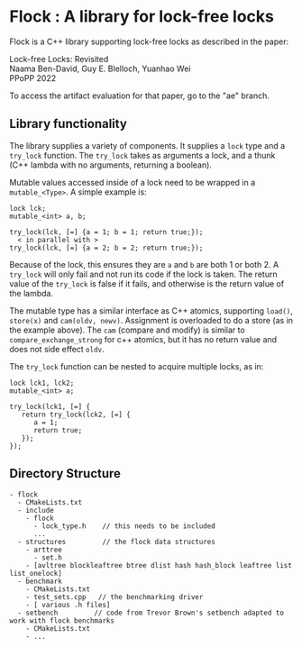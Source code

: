 
# Flock : A library for lock-free locks

Flock is a C++ library supporting lock-free locks as described in the paper:

Lock-free Locks: Revisited \
Naama Ben-David, Guy E. Blelloch, Yuanhao Wei \
PPoPP 2022

To access the artifact evaluation for that paper, go to the "ae" branch.

## Library functionality

The library supplies a variety of components.  It supplies a `lock`
type and a `try_lock` function.  The `try_lock` takes as arguments a
lock, and a thunk (C++ lambda with no arguments, returning a boolean).

Mutable values accessed inside of a lock need to be wrapped in a `mutable_<Type>`.
A simple example is:

```
lock lck;
mutable_<int> a, b;

try_lock(lck, [=] {a = 1; b = 1; return true;});
  < in parallel with >
try_lock(lck, [=] {a = 2; b = 2; return true;});
```

Because of the lock, this ensures they are `a` and `b` are both 1 or
both 2.  A `try_lock` will only fail and not run its code if the lock
is taken.  The return value of the `try_lock` is false if it fails,
and otherwise is the return value of the lambda.

The mutable type has a similar interface as C++ atomics,
supporting `load()`, `store(x)` and `cam(oldv, newv)`.  Assignment is
overloaded to do a store (as in the example above).  The `cam`
(compare and modify) is similar to `compare_exchange_strong` for c++
atomics, but it has no return value and does not side effect `oldv`.

The `try_lock` function can be nested to acquire multiple locks, as in:

```
lock lck1, lck2;
mutable_<int> a;

try_lock(lck1, [=] {
   return try_lock(lck2, [=] {
      a = 1;
      return true;
   });
});
```

## Directory Structure

```
- flock
  - CMakeLists.txt
  - include
    - flock
      - lock_type.h    // this needs to be included 
      ...
  - structures         // the flock data structures
    - arttree
      - set.h
    - [avltree blockleaftree btree dlist hash hash_block leaftree list list_onelock]
  - benchmark
    - CMakeLists.txt
    - test_sets.cpp   // the benchmarking driver   
    - [ various .h files]
  - setbench         // code from Trevor Brown's setbench adapted to work with flock benchmarks
    - CMakeLists.txt
    - ...
